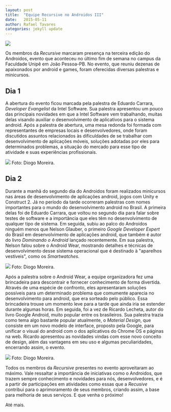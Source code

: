 ```yaml
---
layout: post
title:  "Equipe Recursive no Androidos III"
date:   2015-05-11 
author: Rafael Tavares
categories: jekyll update
---
```

![](https://raw.githubusercontent.com/recursivejr/recursivejr.github.io/master/images/posts/img-1-androidos.png)

Os membros da *Recursive* marcaram presença na terceira edição do Androidos, evento que aconteceu no último fim de semana no campus da Faculdade Unipê em João Pessoa-PB. No evento, que reuniu dezenas de apaixonados por android e games, foram oferecidas diversas palestras e minicursos.


## Dia 1 ##

A abertura do evento ficou marcada pela palestra de Eduardo Carrara, *Developer Evangelist* da Intel Software. Sua palestra apresentou um pouco das principais novidades em que a Intel Software vem trabalhando, muitas delas visando auxiliar o desenvolvimento de aplicativos para o sistema android. Após a palestra de abertura, uma mesa redonda foi formada com representantes de empresas locais e desenvolvedores, onde foram discutidos assuntos relacionados às dificuldades de se trabalhar com desenvolvimento de aplicações móveis, soluções adotadas por eles para determinados problemas, a situação do mercado para esse tipo de atividade e suas experiências profissionais.

![](https://raw.githubusercontent.com/recursivejr/recursivejr.github.io/master/images/posts/img-2-androidos.png)
Foto: Diogo Moreira.

## Dia 2 ##

Durante a manhã do segundo dia do Androidos foram realizados minicursos nas áreas de desenvolvimento de aplicações android, jogos com Unity e Construct 2. Já no período da tarde ocorreram palestras com nomes importantes para o mundo do desenvolvimento android no Brasil. A primeira delas foi de Eduardo Carrara, que voltou no segundo dia para falar sobre testes de software e a importância que eles têm no desenvolvimento de qualquer tipo de sistema. Em seguida, subiu ao palco do Androidos ninguém menos que Nelson Glauber, o primeiro *Google Developer Expert* do Brasil em desenvolvimento de aplicações android, que também é autor do livro *Dominando o Android* lançado recentemente. Em sua palestra, Nelson falou sobre o Android Wear, mostrando detalhes e técnicas de desenvolvimento desse sistema operacional que é destinado à "aparelhos vestíveis", como os *Smartwatches*.

![](https://raw.githubusercontent.com/recursivejr/recursivejr.github.io/master/images/posts/img-3-androidos.png)
Foto: Diogo Moreira.

Após a palestra sobre o Android Wear, a equipe organizadora fez uma brincadeira para descontrair e fornecer conhecimento de forma divertida. Através de uma espécie de confronto, eles apresentaram soluções possíveis para um determinado problema que comumente aparecia no desenvolvimento para android, que era sorteado pelo público. Essa brincadeira trouxe um momento leve para a tarde que ainda iria se estender durante algumas horas. Em seguida, foi a vez de Ricardo Lecheta, autor do livro Google Android, muito popular entre os brasileiros. Sua palestra trazia como tema algo bastante popular atualmente, o *Material Design*, que consiste em um novo modelo de interface, proposto pela Google, para unificar o visual do android com o dos aplicativos do Chrome OS e páginas na web. Ricardo apresentou as novidades vindas com esse novo conceito de design, além das vantagens em seu uso e algumas peculiaridades, encerrando assim, o evento.

![](https://raw.githubusercontent.com/recursivejr/recursivejr.github.io/master/images/posts/img-4-androidos.png)
Foto: Diogo Moreira.

Todos os membros da *Recursive* presentes no evento aproveitaram ao máximo. Vale ressaltar a importância de iniciativas como o Androidos, que trazem sempre conhecimento e novidades para nós, desenvolvedores, e é a partir de participações em atividades como essas que a *Recusive* contribui para o aprimoramento de seus membros, criando assim, a base para melhoria de seus serviços. E que venha o próximo! 

Até mais.    
 
